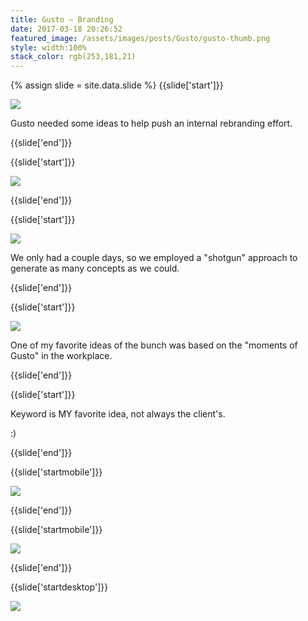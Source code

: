 ```yaml
---
title: Gusto — Branding
date: 2017-03-18 20:26:52
featured_image: /assets/images/posts/Gusto/gusto-thumb.png
style: width:100%
stack_color: rgb(253,181,21)
---
```

{% assign slide = site.data.slide %}
{{slide['start']}}

<div><img class='full-width' src='{{ site.url }}/assets/images/posts/Gusto/gusto-1.png' srcset='{{ site.url }}/assets/images/posts/Gusto/gusto-1.png 1024w, {{ site.url }}/assets/images/posts/Gusto/gusto-1@2x.png 2048w, {{ site.url }}/assets/images/posts/Gusto/gusto-1@3x.png 3072w'></div>

Gusto needed some ideas to help push an internal rebranding effort.

{{slide['end']}}

{{slide['start']}}

<div><img class='full-height' src='{{ site.url }}/assets/images/posts/Gusto/gusto-2.png' srcset='{{ site.url }}/assets/images/posts/Gusto/gusto-2.png 794w, {{ site.url }}/assets/images/posts/Gusto/gusto-2@2x.png 1588w'></div>

{{slide['end']}}

{{slide['start']}}

<div><img src='{{ site.url }}/assets/images/posts/Gusto/gusto-3.png' srcset='{{ site.url }}/assets/images/posts/Gusto/gusto-3.png 794w, {{ site.url }}/assets/images/posts/Gusto/gusto-3@2x.png 1588w, {{ site.url }}/assets/images/posts/Gusto/gusto-3@3x.png 2382w'></div>

We only had a couple days, so we employed a "shotgun" approach to generate as many concepts as we could.

{{slide['end']}}

{{slide['start']}}

<div><img src='{{ site.url }}/assets/images/posts/Gusto/gusto-4.png' srcset='{{ site.url }}/assets/images/posts/Gusto/gusto-4.png 794w, {{ site.url }}/assets/images/posts/Gusto/gusto-4@2x.png 1588w, {{ site.url }}/assets/images/posts/Gusto/gusto-4@3x.png 2382w'></div>

One of my favorite ideas of the bunch was based on the "moments of Gusto" in the workplace.

{{slide['end']}}

{{slide['start']}}

Keyword is MY favorite idea, not always the client's.

:)

{{slide['end']}}

{{slide['startmobile']}}

<div><img src='{{ site.url }}/assets/images/posts/Gusto/gusto-5.png' srcset='{{ site.url }}/assets/images/posts/Gusto/gusto-5.png 314w, {{ site.url }}/assets/images/posts/Gusto/gusto-5@2x.png 628w, {{ site.url }}/assets/images/posts/Gusto/gusto-5@3x.png 942w'></div>

{{slide['end']}}

{{slide['startmobile']}}

<div><img src='{{ site.url }}/assets/images/posts/Gusto/gusto-6.png' srcset='{{ site.url }}/assets/images/posts/Gusto/gusto-6.png 314w, {{ site.url }}/assets/images/posts/Gusto/gusto-6@2x.png 628w, {{ site.url }}/assets/images/posts/Gusto/gusto-6@3x.png 942w'></div>

{{slide['end']}}

{{slide['startdesktop']}}

<div class='row'>

<div><img src='{{ site.url }}/assets/images/posts/Gusto/gusto-5.png' srcset='{{ site.url }}/assets/images/posts/Gusto/gusto-5.png 314w, {{ site.url }}/assets/images/posts/Gusto/gusto-5@2x.png 628w, {{ site.url }}/assets/images/posts/Gusto/gusto-5@3x.png 942w'></div><!--

--><div><img src='{{ site.url }}/assets/images/posts/Gusto/gusto-6.png' srcset='{{ site.url }}/assets/images/posts/Gusto/gusto-6.png 314w, {{ site.url }}/assets/images/posts/Gusto/gusto-6@2x.png 628w, {{ site.url }}/assets/images/posts/Gusto/gusto-6@3x.png 942w'></div>

</div>

We used organic linework throughout these concepts in order to feel energetic and stand out in an industry where everyone's using sleek lines and geometric forms.

{{slide['end']}}

{{slide['startmobile']}}

We used organic linework throughout these concepts in order to feel energetic and stand out in an industry where everyone's using sleek lines and geometric forms.

{{slide['end']}}

{{slide['startmobile']}}

<figure>

<div><img src='{{ site.url }}/assets/images/posts/Gusto/gusto-7.png' srcset='{{ site.url }}/assets/images/posts/Gusto/gusto-7.png 474w, {{ site.url }}/assets/images/posts/Gusto/gusto-7@2x.png 948w, {{ site.url }}/assets/images/posts/Gusto/gusto-7@3x.png 1422w'></div>

<figcaption>Sorry to anyone who really knows how to read sign language, this was just a mock-up and I have no idea what it says.</figcaption>

</figure>

{{slide['end']}}

{{slide['startmobile']}}

<div><img class='full-height' src='{{ site.url }}/assets/images/posts/Gusto/gusto-8.png' srcset='{{ site.url }}/assets/images/posts/Gusto/gusto-8.png 154w, {{ site.url }}/assets/images/posts/Gusto/gusto-8@2x.png 308w, {{ site.url }}/assets/images/posts/Gusto/gusto-8@3x.png 462w'></div>

{{slide['end']}}

{{slide['startdesktop']}}

<figure>

<div class='row'>

<div><img src='{{ site.url }}/assets/images/posts/Gusto/gusto-7.png' srcset='{{ site.url }}/assets/images/posts/Gusto/gusto-7.png 474w, {{ site.url }}/assets/images/posts/Gusto/gusto-7@2x.png 948w, {{ site.url }}/assets/images/posts/Gusto/gusto-7@3x.png 1422w'></div><!--

--><div><img src='{{ site.url }}/assets/images/posts/Gusto/gusto-8.png' srcset='{{ site.url }}/assets/images/posts/Gusto/gusto-8.png 154w, {{ site.url }}/assets/images/posts/Gusto/gusto-8@2x.png 308w, {{ site.url }}/assets/images/posts/Gusto/gusto-8@3x.png 462w'></div>

</div>

<figcaption>Sorry to anyone who really knows how to read sign language, this was just a mock-up and I have no idea what it says.</figcaption>

</figure>

{{slide['end']}}
